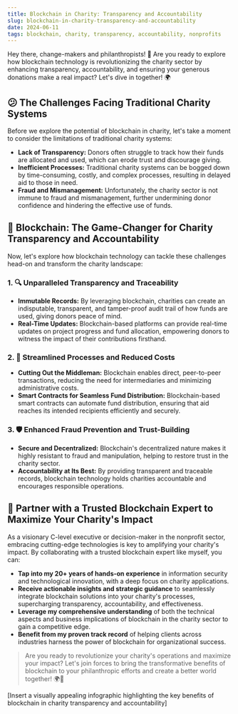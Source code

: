 ```yaml
---
title: Blockchain in Charity: Transparency and Accountability
slug: blockchain-in-charity-transparency-and-accountability
date: 2024-06-11
tags: blockchain, charity, transparency, accountability, nonprofits
---
```


Hey there, change-makers and philanthropists! 🙌 Are you ready to explore how blockchain technology is revolutionizing the charity sector by enhancing transparency, accountability, and ensuring your generous donations make a real impact? Let's dive in together! 🌍

## 😕 The Challenges Facing Traditional Charity Systems

Before we explore the potential of blockchain in charity, let's take a moment to consider the limitations of traditional charity systems:

- **Lack of Transparency:** Donors often struggle to track how their funds are allocated and used, which can erode trust and discourage giving.
- **Inefficient Processes:** Traditional charity systems can be bogged down by time-consuming, costly, and complex processes, resulting in delayed aid to those in need.
- **Fraud and Mismanagement:** Unfortunately, the charity sector is not immune to fraud and mismanagement, further undermining donor confidence and hindering the effective use of funds.

## 🌟 Blockchain: The Game-Changer for Charity Transparency and Accountability

Now, let's explore how blockchain technology can tackle these challenges head-on and transform the charity landscape:

### 1. 🔍 Unparalleled Transparency and Traceability

- **Immutable Records:** By leveraging blockchain, charities can create an indisputable, transparent, and tamper-proof audit trail of how funds are used, giving donors peace of mind.
- **Real-Time Updates:** Blockchain-based platforms can provide real-time updates on project progress and fund allocation, empowering donors to witness the impact of their contributions firsthand.

### 2. 🚀 Streamlined Processes and Reduced Costs

- **Cutting Out the Middleman:** Blockchain enables direct, peer-to-peer transactions, reducing the need for intermediaries and minimizing administrative costs.
- **Smart Contracts for Seamless Fund Distribution:** Blockchain-based smart contracts can automate fund distribution, ensuring that aid reaches its intended recipients efficiently and securely.

### 3. 🛡️ Enhanced Fraud Prevention and Trust-Building

- **Secure and Decentralized:** Blockchain's decentralized nature makes it highly resistant to fraud and manipulation, helping to restore trust in the charity sector.
- **Accountability at Its Best:** By providing transparent and traceable records, blockchain technology holds charities accountable and encourages responsible operations.

## 🤝 Partner with a Trusted Blockchain Expert to Maximize Your Charity's Impact

As a visionary C-level executive or decision-maker in the nonprofit sector, embracing cutting-edge technologies is key to amplifying your charity's impact. By collaborating with a trusted blockchain expert like myself, you can:

- **Tap into my 20+ years of hands-on experience** in information security and technological innovation, with a deep focus on charity applications.
- **Receive actionable insights and strategic guidance** to seamlessly integrate blockchain solutions into your charity's processes, supercharging transparency, accountability, and effectiveness.
- **Leverage my comprehensive understanding** of both the technical aspects and business implications of blockchain in the charity sector to gain a competitive edge.
- **Benefit from my proven track record** of helping clients across industries harness the power of blockchain for organizational success.

> Are you ready to revolutionize your charity's operations and maximize your impact? Let's join forces to bring the transformative benefits of blockchain to your philanthropic efforts and create a better world together! 🌍💫

[Insert a visually appealing infographic highlighting the key benefits of blockchain in charity transparency and accountability]
